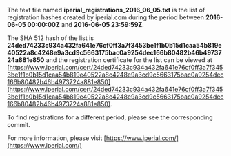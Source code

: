The text file named **iperial_registrations_2016_06_05.txt** is the list of registration hashes created by iperial.com during the period between **2016-06-05 00:00:00Z** and **2016-06-05 23:59:59Z**.

The SHA 512 hash of the list is **24ded74233c934a432fa641e76cf0ff3a7f3453be1f1b0b15d1caa54b819e40522a8c4248e9a3cd9c5663175bac0a9254dec166b80482b46b4973724a881e850** and the registration certificate for the list can be viewed at [https://www.iperial.com/cert/24ded74233c934a432fa641e76cf0ff3a7f3453be1f1b0b15d1caa54b819e40522a8c4248e9a3cd9c5663175bac0a9254dec166b80482b46b4973724a881e850](https://www.iperial.com/cert/24ded74233c934a432fa641e76cf0ff3a7f3453be1f1b0b15d1caa54b819e40522a8c4248e9a3cd9c5663175bac0a9254dec166b80482b46b4973724a881e850).

To find registrations for a different period, please see the corresponding commit.

For more information, please visit [https://www.iperial.com/](https://www.iperial.com/)
